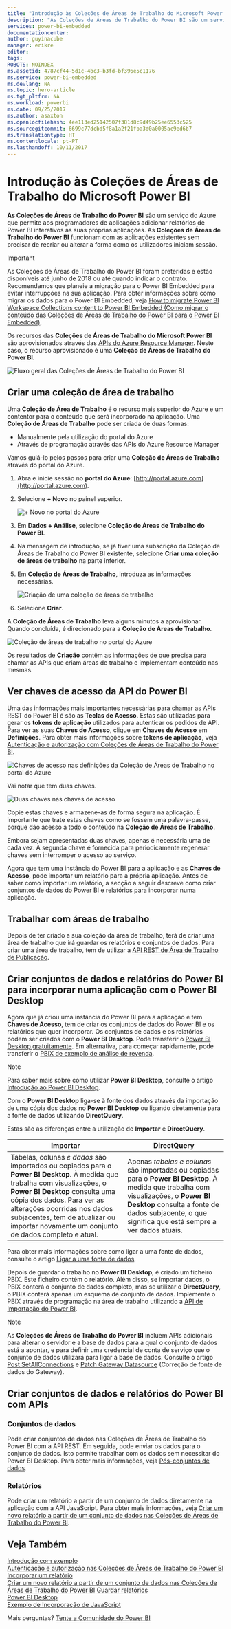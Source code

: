```yaml
---
title: "Introdução às Coleções de Áreas de Trabalho do Microsoft Power BI"
description: "As Coleções de Áreas de Trabalho do Power BI são um serviço do Azure que permite aos programadores de aplicações adicionar relatórios de Power BI interativos às suas próprias aplicações."
services: power-bi-embedded
documentationcenter: 
author: guyinacube
manager: erikre
editor: 
tags: 
ROBOTS: NOINDEX
ms.assetid: 4787cf44-5d1c-4bc3-b3fd-bf396e5c1176
ms.service: power-bi-embedded
ms.devlang: NA
ms.topic: hero-article
ms.tgt_pltfrm: NA
ms.workload: powerbi
ms.date: 09/25/2017
ms.author: asaxton
ms.openlocfilehash: 4ee113ed25142507f381d8c9d49b25ee6553c525
ms.sourcegitcommit: 6699c77dcbd5f8a1a2f21fba3d0a0005ac9ed6b7
ms.translationtype: HT
ms.contentlocale: pt-PT
ms.lasthandoff: 10/11/2017
---
```

# <a name="get-started-with-microsoft-power-bi-workspace-collections"></a>Introdução às Coleções de Áreas de Trabalho do Microsoft Power BI

**As Coleções de Áreas de Trabalho do Power BI** são um serviço do Azure que permite aos programadores de aplicações adicionar relatórios de Power BI interativos às suas próprias aplicações. As **Coleções de Áreas de Trabalho do Power BI** funcionam com as aplicações existentes sem precisar de recriar ou alterar a forma como os utilizadores iniciam sessão.

> [!IMPORTANT]
> As Coleções de Áreas de Trabalho do Power BI foram preteridas e estão disponíveis até junho de 2018 ou até quando indicar o contrato. Recomendamos que planeie a migração para o Power BI Embedded para evitar interrupções na sua aplicação. Para obter informações sobre como migrar os dados para o Power BI Embedded, veja [How to migrate Power BI Workspace Collections content to Power BI Embedded (Como migrar o conteúdo das Coleções de Áreas de Trabalho do Power BI para o Power BI Embedded)](https://powerbi.microsoft.com/documentation/powerbi-developer-migrate-from-powerbi-embedded/).

Os recursos das **Coleções de Áreas de Trabalho do Microsoft Power BI** são aprovisionados através das [APIs do Azure Resource Manager](https://msdn.microsoft.com/library/mt712306.aspx). Neste caso, o recurso aprovisionado é uma **Coleção de Áreas de Trabalho do Power BI**.

![Fluxo geral das Coleções de Áreas de Trabalho do Power BI](media/get-started/introduction.png)

## <a name="create-a-workspace-collection"></a>Criar uma coleção de área de trabalho

Uma **Coleção de Área de Trabalho** é o recurso mais superior do Azure e um contentor para o conteúdo que será incorporado na aplicação. Uma **Coleção de Áreas de Trabalho** pode ser criada de duas formas:

* Manualmente pela utilização do portal do Azure
* Através de programação através das APIs do Azure Resource Manager

Vamos guiá-lo pelos passos para criar uma **Coleção de Áreas de Trabalho** através do portal do Azure.

1. Abra e inicie sessão no **portal do Azure**: [http://portal.azure.com](http://portal.azure.com).
2. Selecione **+ Novo** no painel superior.
   
   ![+ Novo no portal do Azure](media/get-started/create-workspace-1.png)
3. Em **Dados + Análise**, selecione **Coleção de Áreas de Trabalho do Power BI**.
4. Na mensagem de introdução, se já tiver uma subscrição da Coleção de Áreas de Trabalho do Power BI existente, selecione **Criar uma coleção de áreas de trabalho** na parte inferior.

5. Em **Coleção de Áreas de Trabalho**, introduza as informações necessárias.
   
   ![Criação de uma coleção de áreas de trabalho](media/get-started/create-workspace-2.png)
1. Selecione **Criar**.

A **Coleção de Áreas de Trabalho** leva alguns minutos a aprovisionar. Quando concluída, é direcionado para a **Coleção de Áreas de Trabalho**.

   ![Coleção de áreas de trabalho no portal do Azure](media/get-started/create-workspace-3.png)

Os resultados de **Criação** contêm as informações de que precisa para chamar as APIs que criam áreas de trabalho e implementam conteúdo nas mesmas.

<a name="view-access-keys"/>

## <a name="view-power-bi-api-access-keys"></a>Ver chaves de acesso da API do Power BI

Uma das informações mais importantes necessárias para chamar as APIs REST do Power BI é são as **Teclas de Acesso**. Estas são utilizadas para gerar os **tokens de aplicação** utilizados para autenticar os pedidos de API. Para ver as suas **Chaves de Acesso**, clique em **Chaves de Acesso** em **Definições**. Para obter mais informações sobre **tokens de aplicação**, veja [Autenticação e autorização com Coleções de Áreas de Trabalho do Power BI](app-token-flow.md).

   ![Chaves de acesso nas definições da Coleção de Áreas de Trabalho no portal do Azure](media/get-started/access-keys.png)

Vai notar que tem duas chaves.

   ![Duas chaves nas chaves de acesso](media/get-started/access-keys-2.png)

Copie estas chaves e armazene-as de forma segura na aplicação. É importante que trate estas chaves como se fossem uma palavra-passe, porque dão acesso a todo o conteúdo na **Coleção de Áreas de Trabalho**.

Embora sejam apresentadas duas chaves, apenas é necessária uma de cada vez. A segunda chave é fornecida para periodicamente regenerar chaves sem interromper o acesso ao serviço.

Agora que tem uma instância do Power BI para a aplicação e as **Chaves de Acesso**, pode importar um relatório para a própria aplicação. Antes de saber como importar um relatório, a secção a seguir descreve como criar conjuntos de dados do Power BI e relatórios para incorporar numa aplicação.

## <a name="working-with-workspaces"></a>Trabalhar com áreas de trabalho

Depois de ter criado a sua coleção da área de trabalho, terá de criar uma área de trabalho que irá guardar os relatórios e conjuntos de dados. Para criar uma área de trabalho, tem de utilizar a [API REST de Área de Trabalho de Publicação](https://msdn.microsoft.com/library/azure/mt711503.aspx).

## <a name="create-power-bi-datasets-and-reports-to-embed-into-an-app-using-power-bi-desktop"></a>Criar conjuntos de dados e relatórios do Power BI para incorporar numa aplicação com o Power BI Desktop

Agora que já criou uma instância do Power BI para a aplicação e tem **Chaves de Acesso**, tem de criar os conjuntos de dados do Power BI e os relatórios que quer incorporar. Os conjuntos de dados e os relatórios podem ser criados com o **Power BI Desktop**. Pode transferir o [Power BI Desktop gratuitamente](https://go.microsoft.com/fwlink/?LinkId=521662). Em alternativa, para começar rapidamente, pode transferir o [PBIX de exemplo de análise de revenda](http://go.microsoft.com/fwlink/?LinkID=780547).

> [!NOTE]
> Para saber mais sobre como utilizar **Power BI Desktop**, consulte o artigo [Introdução ao Power BI Desktop](https://powerbi.microsoft.com/guided-learning/powerbi-learning-0-2-get-started-power-bi-desktop).

Com o **Power BI Desktop** liga-se à fonte dos dados através da importação de uma cópia dos dados no **Power BI Desktop** ou ligando diretamente para a fonte de dados utilizando **DirectQuery**.

Estas são as diferenças entre a utilização de **Importar** e **DirectQuery**.

| Importar | DirectQuery |
| --- | --- |
| Tabelas, colunas *e dados* são importados ou copiados para o **Power BI Desktop**. À medida que trabalha com visualizações, o **Power BI Desktop** consulta uma cópia dos dados. Para ver as alterações ocorridas nos dados subjacentes, tem de atualizar ou importar novamente um conjunto de dados completo e atual. |Apenas *tabelas e colunas* são importadas ou copiadas para o **Power BI Desktop**. À medida que trabalha com visualizações, o **Power BI Desktop** consulta a fonte de dados subjacente, o que significa que está sempre a ver dados atuais. |

Para obter mais informações sobre como ligar a uma fonte de dados, consulte o artigo [Ligar a uma fonte de dados](connect-datasource.md).

Depois de guardar o trabalho no **Power BI Desktop**, é criado um ficheiro PBIX. Este ficheiro contém o relatório. Além disso, se importar dados, o PBIX conterá o conjunto de dados completo, mas se utilizar o **DirectQuery**, o PBIX conterá apenas um esquema de conjunto de dados. Implemente o PBIX através de programação na área de trabalho utilizando a [API de Importação do Power BI](https://msdn.microsoft.com/library/mt711504.aspx).

> [!NOTE]
> As **Coleções de Áreas de Trabalho do Power BI** incluem APIs adicionais para alterar o servidor e a base de dados para a qual o conjunto de dados está a apontar, e para definir uma credencial de conta de serviço que o conjunto de dados utilizará para ligar à base de dados. Consulte o artigo [Post SetAllConnections](https://msdn.microsoft.com/library/mt711505.aspx) e [Patch Gateway Datasource](https://msdn.microsoft.com/library/mt711498.aspx) (Correção de fonte de dados do Gateway).

## <a name="create-power-bi-datasets-and-reports-using-apis"></a>Criar conjuntos de dados e relatórios do Power BI com APIs

### <a name="datasets"></a>Conjuntos de dados

Pode criar conjuntos de dados nas Coleções de Áreas de Trabalho do Power BI com a API REST. Em seguida, pode enviar os dados para o conjunto de dados. Isto permite trabalhar com os dados sem necessitar do Power BI Desktop. Para obter mais informações, veja [Pós-conjuntos de dados](https://msdn.microsoft.com/library/azure/mt778875.aspx).

### <a name="reports"></a>Relatórios

Pode criar um relatório a partir de um conjunto de dados diretamente na aplicação com a API JavaScript. Para obter mais informações, veja [Criar um novo relatório a partir de um conjunto de dados nas Coleções de Áreas de Trabalho do Power BI](create-report-from-dataset.md).

## <a name="see-also"></a>Veja Também

[Introdução com exemplo](get-started-sample.md)  
[Autenticação e autorização nas Coleções de Áreas de Trabalho do Power BI](app-token-flow.md)  
[Incorporar um relatório](embed-report.md)  
[Criar um novo relatório a partir de um conjunto de dados nas Coleções de Áreas de Trabalho do Power BI](create-report-from-dataset.md)
[Guardar relatórios](save-reports.md)  
[Power BI Desktop](https://powerbi.microsoft.com/documentation/powerbi-desktop-get-the-desktop/)  
[Exemplo de Incorporação de JavaScript](https://microsoft.github.io/PowerBI-JavaScript/demo/)  

Mais perguntas? [Tente a Comunidade do Power BI](http://community.powerbi.com/)

